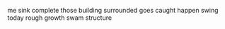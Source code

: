 me sink complete those building surrounded goes caught happen swing today rough growth swam structure